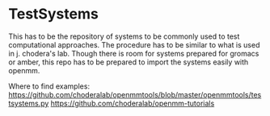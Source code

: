 # TestSystems

This has to be the repository of systems to be commonly used to test computational approaches.
The procedure has to be similar to what is used in j. chodera's lab. 
Though there is room for systems prepared for gromacs or amber, this repo has to be prepared to import the systems easily with openmm.


Where to find examples:
https://github.com/choderalab/openmmtools/blob/master/openmmtools/testsystems.py
https://github.com/choderalab/openmm-tutorials
